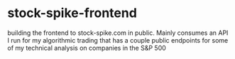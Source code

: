 # stock-spike-frontend
building the frontend to stock-spike.com in public. Mainly consumes an API I run for my algorithmic trading that has a couple public endpoints for some of my technical analysis on companies in the S&amp;P 500
